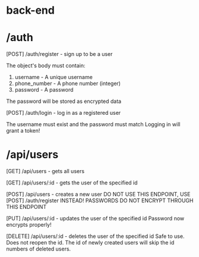 # back-end

 # /auth

[POST] /auth/register - sign up to be a user

The object's body must contain:

1. username - A unique username
2. phone_number - A phone number (integer)
3. password - A password

The password will be stored as encrypted data

[POST] /auth/login - log in as a registered user

The username must exist and the password must match
Logging in will grant a token!

# /api/users

[GET] /api/users - gets all users

[GET] /api/users/:id - gets the user of the specified id

[POST] /api/users - creates a new user
DO NOT USE THIS ENDPOINT, USE [POST] /auth/register INSTEAD! PASSWORDS DO NOT ENCRYPT THROUGH THIS ENDPOINT

[PUT] /api/users/:id - updates the user of the specified id
Password now encrypts properly!

[DELETE] /api/users/:id - deletes the user of the specified id
Safe to use. Does not reopen the id. The id of newly created users will skip the id numbers of deleted users.